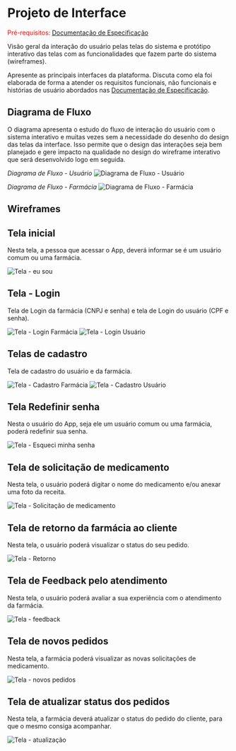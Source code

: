 
# Projeto de Interface

<span style="color:red">Pré-requisitos: <a href="2-Especificação do Projeto.md"> Documentação de Especificação</a></span>

Visão geral da interação do usuário pelas telas do sistema e protótipo interativo das telas com as funcionalidades que fazem parte do sistema (wireframes).

 Apresente as principais interfaces da plataforma. Discuta como ela foi elaborada de forma a atender os requisitos funcionais, não funcionais e histórias de usuário abordados nas <a href="2-Especificação do Projeto.md"> Documentação de Especificação</a>.

## Diagrama de Fluxo

O diagrama apresenta o estudo do fluxo de interação do usuário com o sistema interativo e  muitas vezes sem a necessidade do desenho do design das telas da interface. Isso permite que o design das interações seja bem planejado e gere impacto na qualidade no design do wireframe interativo que será desenvolvido logo em seguida.

*Diagrama de Fluxo - Usuário*
![Diagrama de Fluxo - Usuário](https://github.com/ICEI-PUC-Minas-PMV-ADS/pmv-ads-2022-2-e3-proj-mov-t4-farmafast/blob/main/docs/img/diagrama%20de%20fluxo%20-%20usuario.jpeg)

*Diagrama de Fluxo - Farmácia*
![Diagrama de Fluxo - Farmácia](https://github.com/ICEI-PUC-Minas-PMV-ADS/pmv-ads-2022-2-e3-proj-mov-t4-farmafast/blob/main/docs/img/diagrama%20de%20fluxo%20-farmacia.jpeg)

## Wireframes

## Tela inicial

Nesta tela, a pessoa que acessar o App, deverá informar se é um usuário comum ou uma farmácia.

![Tela - eu sou](https://github.com/ICEI-PUC-Minas-PMV-ADS/pmv-ads-2022-2-e3-proj-mov-t4-farmafast/blob/main/docs/img/tela%20eu%20sou.png)

## Tela - Login 

Tela de Login da farmácia (CNPJ e senha) e tela de Login do usuário (CPF e senha).

![Tela - Login Farmácia](https://github.com/ICEI-PUC-Minas-PMV-ADS/pmv-ads-2022-2-e3-proj-mov-t4-farmafast/blob/main/docs/img/login%20farm.png)
![Tela - Login Usuário](https://github.com/ICEI-PUC-Minas-PMV-ADS/pmv-ads-2022-2-e3-proj-mov-t4-farmafast/blob/main/docs/img/LOGIN%20USER.png)

## Telas de cadastro

Tela de cadastro do usuário e da farmácia.

![Tela - Cadastro Farmácia](https://github.com/ICEI-PUC-Minas-PMV-ADS/pmv-ads-2022-2-e3-proj-mov-t4-farmafast/blob/main/docs/img/cad%20-%20farmacia.png)
![Tela - Cadastro Usuário](https://github.com/ICEI-PUC-Minas-PMV-ADS/pmv-ads-2022-2-e3-proj-mov-t4-farmafast/blob/main/docs/img/cadastro%20-%20user.png)

## Tela Redefinir senha

Nesta o usuário do App, seja ele um usuário comum ou uma farmácia, poderá redefinir sua senha.

![Tela - Esqueci minha senha](https://github.com/ICEI-PUC-Minas-PMV-ADS/pmv-ads-2022-2-e3-proj-mov-t4-farmafast/blob/main/docs/img/esqueci%20a%20senha.png)

## Tela de solicitação de medicamento

Nesta tela, o usuário poderá digitar o nome do medicamento e/ou anexar uma foto da receita.

![Tela - Solicitação de medicamento](https://github.com/ICEI-PUC-Minas-PMV-ADS/pmv-ads-2022-2-e3-proj-mov-t4-farmafast/blob/main/docs/img/tela%20solicitacao.png)

## Tela de retorno da farmácia ao cliente

Nesta tela, o usuário poderá visualizar o status do seu pedido.

![Tela - Retorno](https://github.com/ICEI-PUC-Minas-PMV-ADS/pmv-ads-2022-2-e3-proj-mov-t4-farmafast/blob/main/docs/img/retorno%20farma.png)

## Tela de Feedback pelo atendimento

Nesta tela, o usuário poderá avaliar a sua experiência com o atendimento da farmácia.

![Tela - feedback](https://github.com/ICEI-PUC-Minas-PMV-ADS/pmv-ads-2022-2-e3-proj-mov-t4-farmafast/blob/main/docs/img/feedback.png)

## Tela de novos pedidos

Nesta tela, a farmácia poderá visualizar as novas solicitações de medicamento.

![Tela - novos pedidos](https://github.com/ICEI-PUC-Minas-PMV-ADS/pmv-ads-2022-2-e3-proj-mov-t4-farmafast/blob/main/docs/img/novos%20pedidos.png)

## Tela de atualizar status dos pedidos

Nesta tela, a farmácia deverá atualizar o status do pedido do cliente, para que o mesmo consiga acompanhar.

![Tela - atualização](https://github.com/ICEI-PUC-Minas-PMV-ADS/pmv-ads-2022-2-e3-proj-mov-t4-farmafast/blob/main/docs/img/farma%20atualiza%20sistem.png)

